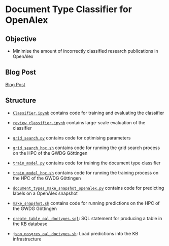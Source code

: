 # Document Type Classifier for OpenAlex

## Objective

- Minimise the amount of incorrectly classified research publications in OpenAlex

## Blog Post

[Blog Post](https://subugoe.github.io/scholcomm_analytics/index.html)

## Structure

- [`Classifier.ipynb`](Classifier.ipynb) contains code for training and evaluating the classifier
- [`review_classifier.ipynb`](review_classifier.ipynb) contains large-scale evaluation of the classifier

- [`grid_search.py`](grid_search.py) contains code for optimising parameters 
- [`grid_search_hpc.sh`](grid_search_hpc.sh) contains code for running the grid search process on the HPC of the GWDG Göttingen

- [`train_model.py`](train_model.py) contains code for training the document type classifier
- [`train_model_hpc.sh`](train_model_hpc.sh) contains code for running the training process on the HPC of the GWDG Göttingen

- [`document_types_make_snapshot_openalex.py`](document_types_make_snapshot_openalex.py) contains code for predicting labels on a OpenAlex snapshot
- [`make_snapshot.sh`](make_snapshot.sh) contains code for running predictions on the HPC of the GWDG Göttingen

- [`create_table_oal_doctypes.sql`](create_table_oal_doctypes.sql): SQL statement for producing a table in the KB database
- [`json_posgres_oal_doctypes.sh`](json_posgres_oal_doctypes.sh): Load predictions into the KB infrastructure 


